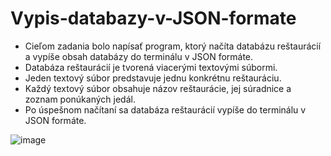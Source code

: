 # Vypis-databazy-v-JSON-formate

- Cieľom zadania bolo napísať program, ktorý načíta databázu reštaurácií a vypíše obsah databázy do terminálu v JSON formáte.
- Databáza reštaurácií je tvorená viacerými textovými súbormi.
- Jeden textový súbor predstavuje jednu konkrétnu reštauráciu.
- Každý textový súbor obsahuje názov reštaurácie, jej súradnice a zoznam ponúkaných jedál.
- Po úspešnom načítaní sa databáza reštaurácií vypíše do terminálu v JSON formáte.

![image](https://github.com/SimonCanecky/Vypis-databazy-v-JSON-formate/assets/71691945/f3752a8c-2355-40b8-9050-c22b9d8c2f67)
